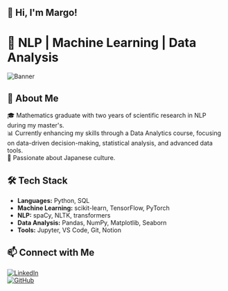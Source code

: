 ## 👋 Hi, I'm Margo!

# 🚀 NLP | Machine Learning | Data Analysis  

![Banner](https://github.com/user-attachments/assets/3aae1788-6735-4435-b977-d3c813d0e9e3)


## 👋 About Me  
🎓 Mathematics graduate with two years of scientific research in NLP during my master's.  
📊 Currently enhancing my skills through a Data Analytics course, focusing on data-driven decision-making, statistical analysis, and advanced data tools.  
🌸 Passionate about Japanese culture.  

## 🛠️ Tech Stack  
- **Languages:** Python, SQL  
- **Machine Learning:** scikit-learn, TensorFlow, PyTorch  
- **NLP:** spaCy, NLTK, transformers  
- **Data Analysis:** Pandas, NumPy, Matplotlib, Seaborn  
- **Tools:** Jupyter, VS Code, Git, Notion  

## 📫 Connect with Me  
[![LinkedIn](https://img.shields.io/badge/LinkedIn-blue?logo=linkedin)](your-linkedin)  
[![GitHub](https://img.shields.io/badge/GitHub-black?logo=github)](your-github)  
